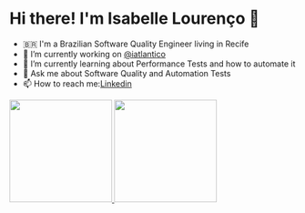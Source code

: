 # Hi there! I'm Isabelle Lourenço 👋

- 🇧🇷 I'm a Brazilian Software Quality Engineer living in Recife
- 🔭 I’m currently working on [@iatlantico](https://www.linkedin.com/company/instituto-atlantico/)
- 🌱 I’m currently learning about Performance Tests and how to automate it 
- 💬 Ask me about Software Quality and Automation Tests
- 📫 How to reach me:[Linkedin](https://www.linkedin.com/in/isabelle-lourenco/)

<div align="left">
  <a href="https://github.com/isabellelourenco">
  <img height="180em" src="https://github-readme-stats.vercel.app/api?username=isabellelourenco&show_icons=true&theme=dracula&include_all_commits=true&count_private=true"/>
  <img height="180em" src="https://github-readme-stats.vercel.app/api/top-langs/?username=isabellelourenco&layout=compact&langs_count=7&theme=dracula"/>
</div>
